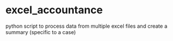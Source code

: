# excel_accountance
python script to process data from multiple excel files and create a summary (specific to a case)
